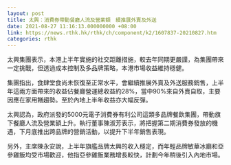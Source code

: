 ```yaml
---
layout: post
title: 太興：消費券帶動餐廳人流及營業額　續推展外賣及外送
date: 2021-08-27 11:16:13.000000000 +08:00
link: https://news.rthk.hk/rthk/ch/component/k2/1607837-20210827.htm
categories: rthk
---
```


太興集團表示，本港上半年實施的社交距離措施，較去年同期更嚴謹，為集團帶來一定挑戰，但透過成本控制及多品牌策略，本港市場收益維持穩健。

集團指出，食肆堂食尚未恢復至正常水平，會繼續推展外賣及外送服務銷售，上半年這兩方面帶來的收益佔餐廳營運總收益約28%，當中90%來自外賣自取，主要因應在家用饍趨勢。至於內地上半年收益亦大幅反彈。

太興認為，政府派發的5000元電子消費券有利公司這類多品牌餐飲集團，帶動旗下餐廳人流及營業額上升。執行董事陳淑芳表示，將把握第二期消費券發放的機遇，下月底推出跨品牌的營銷活動，以提升下半年銷售表現。

另外，主席陳永安說，上半年旗艦品牌太興的收入穩定，而年輕品牌敏華冰廳和亞參雞飯均受市場歡迎，他指亞參雞飯業務增長較快，計劃今年稍後引入內地市場。
